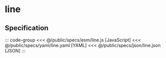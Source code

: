 <script setup>
  import { coordinator } from '@uwdata/vgplot';
  coordinator().clear();
</script>

# line

<Example spec="/specs/yaml/line.yaml" />

## Specification

::: code-group
<<< @/public/specs/esm/line.js [JavaScript]
<<< @/public/specs/yaml/line.yaml [YAML]
<<< @/public/specs/json/line.json [JSON]
:::
